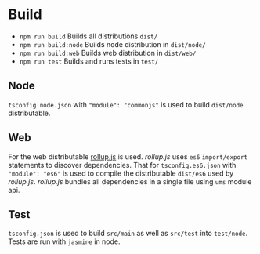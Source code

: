 # Build

* `npm run build` Builds all distributions `dist/`
* `npm run build:node` Builds node distribution in `dist/node/`
* `npm run build:web` Builds web distribution in `dist/web/`
* `npm run test` Builds and runs tests in `test/`

## Node

`tsconfig.node.json` with `"module": "commonjs"` is used to build `dist/node` distributable. 

## Web

For the web distributable [rollup.js](http://rollupjs.org) is used. *rollup.js* uses `es6` `import/export` statements to
discover dependencies. That for `tsconfig.es6.json` with `"module": "es6"` is used to compile the distributable `dist/es6`
used by *rollup.js*. *rollup.js* bundles all dependencies in a single file using `ums` module api.

## Test

`tsconfig.json` is used to build `src/main` as well as `src/test` into `test/node`. Tests are run with `jasmine`
in node.